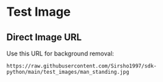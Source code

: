 # Test Image 


## Direct Image URL
Use this URL for background removal:
```
https://raw.githubusercontent.com/Sirsho1997/sdk-python/main/test_images/man_standing.jpg
```

